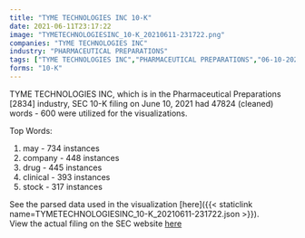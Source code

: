 ```yaml
---
title: "TYME TECHNOLOGIES INC 10-K"
date: 2021-06-11T23:17:22
image: "TYMETECHNOLOGIESINC_10-K_20210611-231722.png"
companies: "TYME TECHNOLOGIES INC"
industry: "PHARMACEUTICAL PREPARATIONS"
tags: ["TYME TECHNOLOGIES INC","PHARMACEUTICAL PREPARATIONS","06-10-2021","10-K"]
forms: "10-K"
---
```

TYME TECHNOLOGIES INC, which is in the Pharmaceutical Preparations [2834] industry, SEC 10-K filing on June 10, 2021 had 47824 (cleaned) words - 600 were utilized for the visualizations.

Top Words:
1. may - 734 instances
2. company - 448 instances
3. drug - 445 instances
4. clinical - 393 instances
5. stock - 317 instances


See the parsed data used in the visualization [here]({{< staticlink name=TYMETECHNOLOGIESINC_10-K_20210611-231722.json >}}).  
View the actual filing on the SEC website [here](https://www.sec.gov/Archives/edgar/data/1537917/0001564590-21-032445.txt)